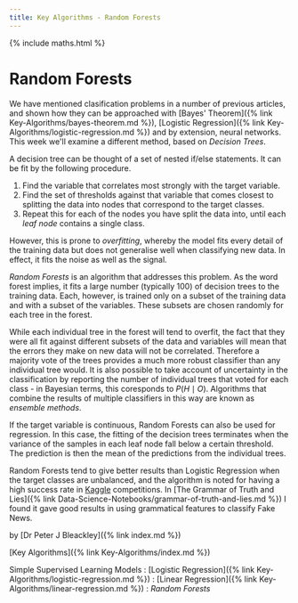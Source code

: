 ```yaml
---
title: Key Algorithms - Random Forests
---
```

{% include maths.html %}

# Random Forests

We have mentioned clasification problems in a number of previous articles, and shown how they can be approached with [Bayes' Theorem]({% link Key-Algorithms/bayes-theorem.md %}), [Logistic Regression]({% link Key-Algorithms/logistic-regression.md %}) and by extension, neural networks. This week we'll examine a different method, based on *Decision Trees*.

A decision tree can be thought of a set of nested if/else statements. It can be fit by the following procedure.

1. Find the variable that correlates most strongly with the target variable.
2. Find the set of thresholds against that variable that comes closest to splitting the data into nodes that correspond to the target classes.
3. Repeat this for each of the nodes you have split the data into, until each *leaf node* contains a single class.

However, this is prone to *overfitting*, whereby the model fits every detail of the training data but does not generalise well when classifying new data. In effect, it fits the noise as well as the signal.

*Random Forests* is an algorithm that addresses this problem. As the word forest implies, it fits a large number (typically 100) of decision trees to the training data. Each, however, is trained only on a subset of the training data and with a subset of the variables. These subsets are chosen randomly for each tree in the forest.

While each individual tree in the forest will tend to overfit, the fact that they were all fit against different subsets of the data and variables will mean that the errors they make on new data will not be correlated. Therefore a majority vote of the trees provides a much more robust classifier than any individual tree would. It is also possible to take account of uncertainty in the classification by reporting the number of individual trees that voted for each class - in Bayesian terms, this coresponds to $P(H \mid O)$. Algorithms that combine the results of multiple classifiers in this way are known as *ensemble methods*.

If the target variable is continuous, Random Forests can also be used for regression. In this case, the fitting of the decision trees terminates when the variance of the samples in each leaf node fall below a certain threshold. The prediction is then the mean of the predictions from the individual trees.

Random Forests tend to give better results than Logistic Regression when the target classes are unbalanced, and the algorithm is noted for having a high success rate in [Kaggle](https://kaggle.com) competitions. In [The Grammar of Truth and Lies]({% link Data-Science-Notebooks/grammar-of-truth-and-lies.md %}) I found it gave good results in using grammatical features to classify Fake News.

by [Dr Peter J Bleackley]({% link index.md %})

[Key Algorithms]({% link Key-Algorithms/index.md %})

Simple Supervised Learning Models
: [Logistic Regression]({% link Key-Algorithms/logistic-regression.md %})
: [Linear Regression]({% link Key-Algorithms/linear-regression.md %})
: *Random Forests*
